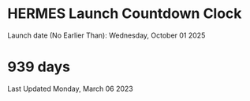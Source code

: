 # HERMES Launch Countdown Clock

Launch date (No Earlier Than): Wednesday, October 01 2025
# 939 days

Last Updated Monday, March 06 2023
